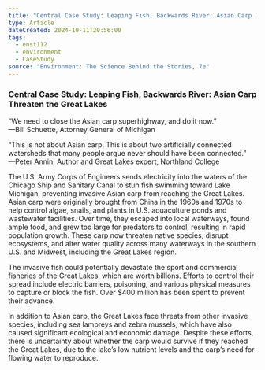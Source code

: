 ```yaml
---
title: "Central Case Study: Leaping Fish, Backwards River: Asian Carp Threaten the Great Lakes"
type: Article
dateCreated: 2024-10-11T20:56:00
tags:
  - enst112
  - environment
  - CaseStudy
source: "Environment: The Science Behind the Stories, 7e"
---
```

### Central Case Study: Leaping Fish, Backwards River: Asian Carp Threaten the Great Lakes

“We need to close the Asian carp superhighway, and do it now.”  
—Bill Schuette, Attorney General of Michigan

“This is not about Asian carp. This is about two artificially connected watersheds that many people argue never should have been connected.”  
—Peter Annin, Author and Great Lakes expert, Northland College

The U.S. Army Corps of Engineers sends electricity into the waters of the Chicago Ship and Sanitary Canal to stun fish swimming toward Lake Michigan, preventing invasive Asian carp from reaching the Great Lakes. Asian carp were originally brought from China in the 1960s and 1970s to help control algae, snails, and plants in U.S. aquaculture ponds and wastewater facilities. Over time, they escaped into local waterways, found ample food, and grew too large for predators to control, resulting in rapid population growth. These carp now threaten native species, disrupt ecosystems, and alter water quality across many waterways in the southern U.S. and Midwest, including the Great Lakes region.

The invasive fish could potentially devastate the sport and commercial fisheries of the Great Lakes, which are worth billions. Efforts to control their spread include electric barriers, poisoning, and various physical measures to capture or block the fish. Over $400 million has been spent to prevent their advance.

In addition to Asian carp, the Great Lakes face threats from other invasive species, including sea lampreys and zebra mussels, which have also caused significant ecological and economic damage. Despite these efforts, there is uncertainty about whether the carp would survive if they reached the Great Lakes, due to the lake’s low nutrient levels and the carp’s need for flowing water to reproduce.
